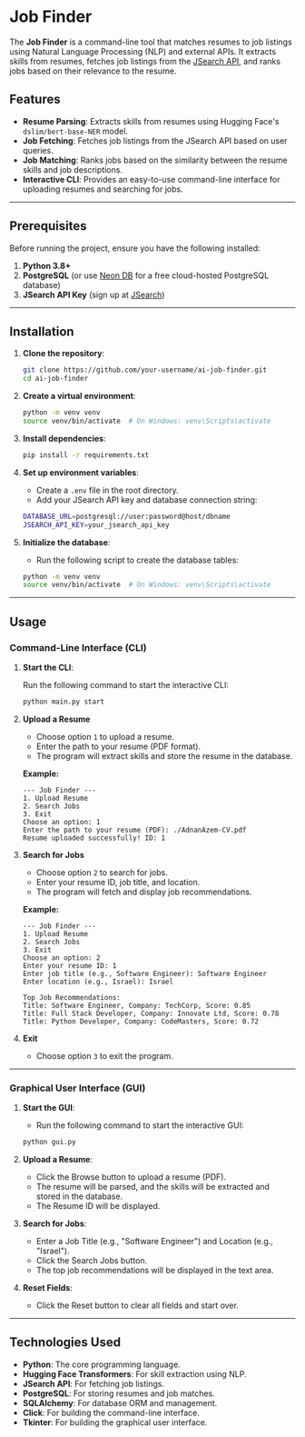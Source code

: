 # Job Finder

The **Job Finder** is a command-line tool that matches resumes to job listings using Natural Language Processing (NLP) and external APIs. It extracts skills from resumes, fetches job listings from the [JSearch API](https://jsearch.app/), and ranks jobs based on their relevance to the resume.

## Features

- **Resume Parsing**: Extracts skills from resumes using Hugging Face's `dslim/bert-base-NER` model.
- **Job Fetching**: Fetches job listings from the JSearch API based on user queries.
- **Job Matching**: Ranks jobs based on the similarity between the resume skills and job descriptions.
- **Interactive CLI**: Provides an easy-to-use command-line interface for uploading resumes and searching for jobs.

---

## Prerequisites

Before running the project, ensure you have the following installed:

1. **Python 3.8+**
2. **PostgreSQL** (or use [Neon DB](https://neon.tech/) for a free cloud-hosted PostgreSQL database)
3. **JSearch API Key** (sign up at [JSearch](https://jsearch.app/))

---

## Installation

1. **Clone the repository**:
   ```bash
   git clone https://github.com/your-username/ai-job-finder.git
   cd ai-job-finder
   ```

2. **Create a virtual environment**:
    ```bash
    python -m venv venv
    source venv/bin/activate  # On Windows: venv\Scripts\activate
    ```

3. **Install dependencies**:
    ```bash
    pip install -r requirements.txt
    ```

4. **Set up environment variables**:
    - Create a ```.env``` file in the root directory.
    - Add your JSearch API key and database connection string:
    ```bash
    DATABASE_URL=postgresql://user:password@host/dbname
    JSEARCH_API_KEY=your_jsearch_api_key
    ```

5. **Initialize the database**:
    - Run the following script to create the database tables:
    ```bash
    python -m venv venv
    source venv/bin/activate  # On Windows: venv\Scripts\activate
    ```

---

## Usage
### Command-Line Interface (CLI)
1. **Start the CLI**:

    Run the following command to start the interactive CLI:
    ```bash 
    python main.py start 
    ```

2. **Upload a Resume**

    - Choose option ```1``` to upload a resume.
    - Enter the path to your resume (PDF format).
    - The program will extract skills and store the resume in the database.

    **Example:**
    ```
    --- Job Finder ---
    1. Upload Resume
    2. Search Jobs
    3. Exit
    Choose an option: 1
    Enter the path to your resume (PDF): ./AdnanAzem-CV.pdf
    Resume uploaded successfully! ID: 1
    ```

3. **Search for Jobs**

    - Choose option ```2``` to search for jobs.
    - Enter your resume ID, job title, and location.
    - The program will fetch and display job recommendations.

    **Example:**
    ```
    --- Job Finder ---
    1. Upload Resume
    2. Search Jobs
    3. Exit
    Choose an option: 2
    Enter your resume ID: 1
    Enter job title (e.g., Software Engineer): Software Engineer
    Enter location (e.g., Israel): Israel

    Top Job Recommendations:
    Title: Software Engineer, Company: TechCorp, Score: 0.85
    Title: Full Stack Developer, Company: Innovate Ltd, Score: 0.78
    Title: Python Developer, Company: CodeMasters, Score: 0.72
    ```

4. **Exit**
    - Choose option ```3``` to exit the program.

---

### Graphical User Interface (GUI)
1. **Start the GUI**:
    - Run the following command to start the interactive GUI:
    ```bash 
    python gui.py 
    ```

2. **Upload a Resume**:
    - Click the Browse button to upload a resume (PDF).
    - The resume will be parsed, and the skills will be extracted and stored in the database.
    - The Resume ID will be displayed.

3. **Search for Jobs**:
    - Enter a Job Title (e.g., "Software Engineer") and Location (e.g., "Israel").
    - Click the Search Jobs button.
    - The top job recommendations will be displayed in the text area.

4. **Reset Fields**:
    - Click the Reset button to clear all fields and start over.
---

## Technologies Used

- **Python**: The core programming language.
- **Hugging Face Transformers**: For skill extraction using NLP.
- **JSearch API**: For fetching job listings.
- **PostgreSQL**: For storing resumes and job matches.
- **SQLAlchemy**: For database ORM and management.
- **Click**: For building the command-line interface.
- **Tkinter**: For building the graphical user interface.